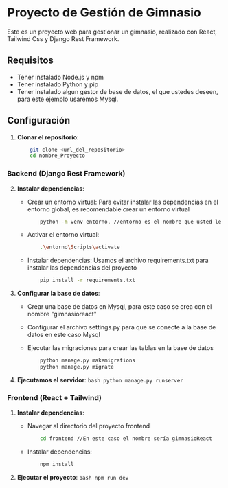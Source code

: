 # Proyecto de Gestión de Gimnasio

Este es un proyecto web para gestionar un gimnasio, realizado con React, Tailwind Css y Django Rest Framework.

## Requisitos

- Tener instalado Node.js y npm
- Tener instalado Python y pip
- Tener instalado algun gestor de base de datos, el que ustedes deseen, para este ejemplo usaremos Mysql.

## Configuración

1. **Clonar el repositorio**:
    ```bash
        git clone <url_del_repositorio>
        cd nombre_Proyecto
    ```

### Backend (Django Rest Framework)

2. **Instalar dependencias**:
   - Crear un entorno virtual: Para evitar instalar las dependencias en el entorno global, es recomendable crear un entorno virtual
        ```bash
            python -m venv entorno, //entorno es el nombre que usted le quiera dar            
        ```
    - Activar el entorno virtual: 
        ```bash
            .\entorno\Scripts\activate            
        ```
    
    - Instalar dependencias: Usamos el archivo requirements.txt para instalar las dependencias del proyecto
        ```bash
            pip install -r requirements.txt
        ```

3. **Configurar la base de datos**:
    - Crear una base de datos en Mysql, para este caso se crea con el nombre "gimnasioreact"

    - Configurar el archivo settings.py para que se conecte a la base de datos en este caso Mysql

    - Ejecutar las migraciones para crear las tablas en la base de datos
        ```bash
            python manage.py makemigrations
            python manage.py migrate
        ```

4. **Ejecutamos el servidor**:
        ```bash
            python manage.py runserver
        ```

### Frontend (React + Tailwind)

1. **Instalar dependencias**:
    - Navegar al directorio del proyecto frontend
        ```bash
            cd frontend //En este caso el nombre sería gimnasioReact
        ```

    - Instalar dependencias:
        ```bash
            npm install
        ```

2. **Ejecutar el proyecto**:
        ```bash
           npm run dev
        ```


